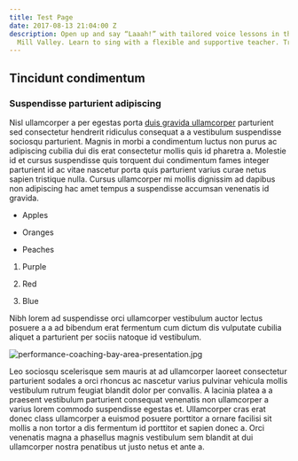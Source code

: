 ```yaml
---
title: Test Page
date: 2017-08-13 21:04:00 Z
description: Open up and say “Laaah!” with tailored voice lessons in the heart of
  Mill Valley. Learn to sing with a flexible and supportive teacher. Try a free lesson!
---
```


## Tincidunt condimentum

### Suspendisse parturient adipiscing

Nisl ullamcorper a per egestas porta [duis gravida ullamcorper](http://google.com) parturient sed consectetur hendrerit ridiculus consequat a a vestibulum suspendisse sociosqu parturient. Magnis in morbi a condimentum luctus non purus ac adipiscing cubilia dui dis erat consectetur mollis quis id pharetra a. Molestie id et cursus suspendisse quis torquent dui condimentum fames integer parturient id ac vitae nascetur porta quis parturient varius curae netus sapien tristique nulla. Cursus ullamcorper mi mollis dignissim ad dapibus non adipiscing hac amet tempus a suspendisse accumsan venenatis id gravida.

* Apples

* Oranges

* Peaches

1. Purple

2. Red

3. Blue

Nibh lorem ad suspendisse orci ullamcorper vestibulum auctor lectus posuere a a ad bibendum erat fermentum cum dictum dis vulputate cubilia aliquet a parturient per sociis natoque id vestibulum.

![performance-coaching-bay-area-presentation.jpg](/uploads/performance-coaching-bay-area-presentation.jpg)

Leo sociosqu scelerisque sem mauris at ad ullamcorper laoreet consectetur parturient sodales a orci rhoncus ac nascetur varius pulvinar vehicula mollis vestibulum rutrum feugiat blandit dolor per convallis. A lacinia platea a a praesent vestibulum parturient consequat venenatis non ullamcorper a varius lorem commodo suspendisse egestas et. Ullamcorper cras erat donec class ullamcorper a euismod posuere porttitor a ornare facilisi sit mollis a non tortor a dis fermentum id porttitor et sapien donec a. Orci venenatis magna a phasellus magnis vestibulum sem blandit at dui ullamcorper nostra penatibus ut justo netus et ante a.